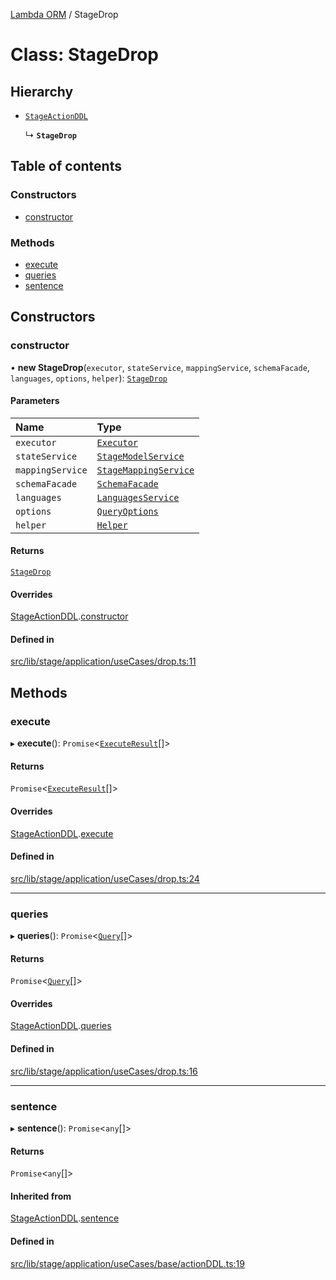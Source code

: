 [Lambda ORM](../README.md) / StageDrop

# Class: StageDrop

## Hierarchy

- [`StageActionDDL`](StageActionDDL.md)

  ↳ **`StageDrop`**

## Table of contents

### Constructors

- [constructor](StageDrop.md#constructor)

### Methods

- [execute](StageDrop.md#execute)
- [queries](StageDrop.md#queries)
- [sentence](StageDrop.md#sentence)

## Constructors

### constructor

• **new StageDrop**(`executor`, `stateService`, `mappingService`, `schemaFacade`, `languages`, `options`, `helper`): [`StageDrop`](StageDrop.md)

#### Parameters

| Name | Type |
| :------ | :------ |
| `executor` | [`Executor`](../interfaces/Executor.md) |
| `stateService` | [`StageModelService`](StageModelService.md) |
| `mappingService` | [`StageMappingService`](StageMappingService.md) |
| `schemaFacade` | [`SchemaFacade`](SchemaFacade.md) |
| `languages` | [`LanguagesService`](LanguagesService.md) |
| `options` | [`QueryOptions`](../interfaces/QueryOptions.md) |
| `helper` | [`Helper`](Helper.md) |

#### Returns

[`StageDrop`](StageDrop.md)

#### Overrides

[StageActionDDL](StageActionDDL.md).[constructor](StageActionDDL.md#constructor)

#### Defined in

[src/lib/stage/application/useCases/drop.ts:11](https://github.com/lambda-orm/lambdaorm/blob/b4a803de/src/lib/stage/application/useCases/drop.ts#L11)

## Methods

### execute

▸ **execute**(): `Promise`\<[`ExecuteResult`](../interfaces/ExecuteResult.md)[]\>

#### Returns

`Promise`\<[`ExecuteResult`](../interfaces/ExecuteResult.md)[]\>

#### Overrides

[StageActionDDL](StageActionDDL.md).[execute](StageActionDDL.md#execute)

#### Defined in

[src/lib/stage/application/useCases/drop.ts:24](https://github.com/lambda-orm/lambdaorm/blob/b4a803de/src/lib/stage/application/useCases/drop.ts#L24)

___

### queries

▸ **queries**(): `Promise`\<[`Query`](Query.md)[]\>

#### Returns

`Promise`\<[`Query`](Query.md)[]\>

#### Overrides

[StageActionDDL](StageActionDDL.md).[queries](StageActionDDL.md#queries)

#### Defined in

[src/lib/stage/application/useCases/drop.ts:16](https://github.com/lambda-orm/lambdaorm/blob/b4a803de/src/lib/stage/application/useCases/drop.ts#L16)

___

### sentence

▸ **sentence**(): `Promise`\<`any`[]\>

#### Returns

`Promise`\<`any`[]\>

#### Inherited from

[StageActionDDL](StageActionDDL.md).[sentence](StageActionDDL.md#sentence)

#### Defined in

[src/lib/stage/application/useCases/base/actionDDL.ts:19](https://github.com/lambda-orm/lambdaorm/blob/b4a803de/src/lib/stage/application/useCases/base/actionDDL.ts#L19)
